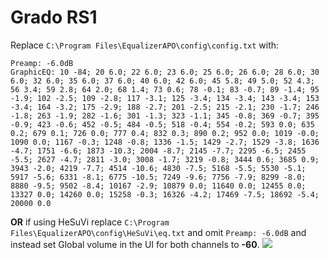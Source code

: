 # Grado RS1
Replace `C:\Program Files\EqualizerAPO\config\config.txt` with:
```
Preamp: -6.0dB
GraphicEQ: 10 -84; 20 6.0; 22 6.0; 23 6.0; 25 6.0; 26 6.0; 28 6.0; 30 6.0; 32 6.0; 35 6.0; 37 6.0; 40 6.0; 42 6.0; 45 5.8; 49 5.0; 52 4.3; 56 3.4; 59 2.8; 64 2.0; 68 1.4; 73 0.6; 78 -0.1; 83 -0.7; 89 -1.4; 95 -1.9; 102 -2.5; 109 -2.8; 117 -3.1; 125 -3.4; 134 -3.4; 143 -3.4; 153 -3.4; 164 -3.2; 175 -2.9; 188 -2.7; 201 -2.5; 215 -2.1; 230 -1.7; 246 -1.8; 263 -1.9; 282 -1.6; 301 -1.3; 323 -1.1; 345 -0.8; 369 -0.7; 395 -0.9; 423 -0.6; 452 -0.5; 484 -0.5; 518 -0.4; 554 -0.2; 593 0.0; 635 0.2; 679 0.1; 726 0.0; 777 0.4; 832 0.3; 890 0.2; 952 0.0; 1019 -0.0; 1090 0.0; 1167 -0.3; 1248 -0.8; 1336 -1.5; 1429 -2.7; 1529 -3.8; 1636 -4.7; 1751 -6.6; 1873 -10.3; 2004 -8.7; 2145 -7.7; 2295 -6.5; 2455 -5.5; 2627 -4.7; 2811 -3.0; 3008 -1.7; 3219 -0.8; 3444 0.6; 3685 0.9; 3943 -2.0; 4219 -7.7; 4514 -10.6; 4830 -7.5; 5168 -5.5; 5530 -5.1; 5917 -5.6; 6331 -8.1; 6775 -10.5; 7249 -9.6; 7756 -7.9; 8299 -8.0; 8880 -9.5; 9502 -8.4; 10167 -2.9; 10879 0.0; 11640 0.0; 12455 0.0; 13327 0.0; 14260 0.0; 15258 -0.3; 16326 -4.2; 17469 -7.5; 18692 -5.4; 20000 0.0
```
**OR** if using HeSuVi replace `C:\Program Files\EqualizerAPO\config\HeSuVi\eq.txt` and omit `Preamp: -6.0dB` and instead set Global volume in the UI for both channels to **-60**.
![](https://raw.githubusercontent.com/jaakkopasanen/AutoEq/master/results/SBAF-Serious/innerfidelity/onear/Grado%20RS1/Grado%20RS1.png)
